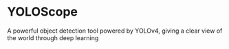 # YOLOScope
A powerful object detection tool powered by YOLOv4, giving a clear view of the world through deep learning
